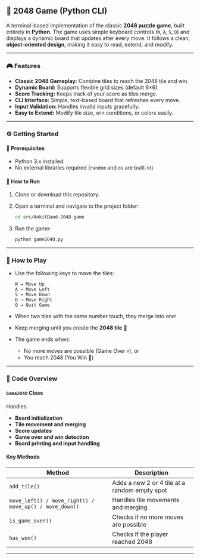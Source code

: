## 🧩 2048 Game (Python CLI)

A terminal-based implementation of the classic **2048 puzzle game**, built entirely in **Python**.
The game uses simple keyboard controls (`W`, `A`, `S`, `D`) and displays a dynamic board that updates after every move.
It follows a clean, **object-oriented design**, making it easy to read, extend, and modify.

---

### 🎮 Features

- **Classic 2048 Gameplay:** Combine tiles to reach the 2048 tile and win.
- **Dynamic Board:** Supports flexible grid sizes (default 6×6).
- **Score Tracking:** Keeps track of your score as tiles merge.
- **CLI Interface:** Simple, text-based board that refreshes every move.
- **Input Validation:** Handles invalid inputs gracefully.
- **Easy to Extend:** Modify tile size, win conditions, or colors easily.

---

### ⚙️ Getting Started

#### 🧠 Prerequisites

- Python 3.x installed
- No external libraries required (`random` and `os` are built-in)

#### 🚀 How to Run

1. Clone or download this repository.
2. Open a terminal and navigate to the project folder:

   ```bash
   cd src/AnkitDand-2048-game
   ```

3. Run the game:

   ```bash
   python game2048.py
   ```

---

### 🎯 How to Play

- Use the following keys to move the tiles:

  ```
  W → Move Up
  A → Move Left
  S → Move Down
  D → Move Right
  Q → Quit Game
  ```

- When two tiles with the same number touch, they merge into one!
- Keep merging until you create the **2048 tile** 🎉
- The game ends when:

  - No more moves are possible (Game Over 💀), or
  - You reach 2048 (You Win 🎉)

---

### 🧩 Code Overview

#### `Game2048` Class

Handles:

- **Board initialization**
- **Tile movement and merging**
- **Score updates**
- **Game over and win detection**
- **Board printing and input handling**

#### Key Methods

| Method                                                 | Description                                   |
| ------------------------------------------------------ | --------------------------------------------- |
| `add_tile()`                                           | Adds a new 2 or 4 tile at a random empty spot |
| `move_left() / move_right() / move_up() / move_down()` | Handles tile movements and merging            |
| `is_game_over()`                                       | Checks if no more moves are possible          |
| `has_won()`                                            | Checks if the player reached 2048             |

---
